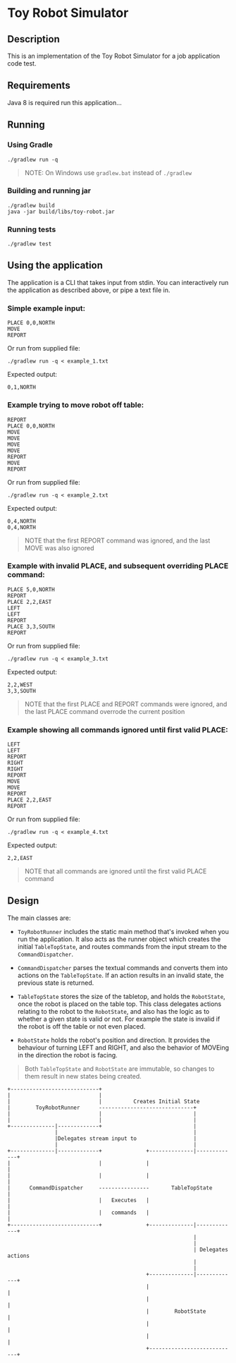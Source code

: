 Toy Robot Simulator
===================

Description
-----------
This is an implementation of the Toy Robot Simulator for a job application code test.

Requirements
------------
Java 8 is required run this application...

Running
------

### Using Gradle
    ./gradlew run -q


> NOTE: On Windows use ```gradlew.bat``` instead of ```./gradlew```

### Building and running jar
    ./gradlew build
    java -jar build/libs/toy-robot.jar
    
### Running tests
    ./gradlew test

Using the application
---------------------
The application is a CLI that takes input from stdin. You can interactively run the 
application as described above, or pipe a text file in.
 
### Simple example input:

    PLACE 0,0,NORTH
    MOVE
    REPORT

Or run from supplied file:

    ./gradlew run -q < example_1.txt
    
Expected output:

    0,1,NORTH
    
### Example trying to move robot off table:

    REPORT
    PLACE 0,0,NORTH
    MOVE
    MOVE
    MOVE
    MOVE
    REPORT
    MOVE
    REPORT

Or run from supplied file:

    ./gradlew run -q < example_2.txt

Expected output:

    0,4,NORTH
    0,4,NORTH
    
>NOTE that the first REPORT command was ignored, and the last MOVE was also ignored

### Example with invalid PLACE, and subsequent overriding PLACE command:

    PLACE 5,0,NORTH
    REPORT
    PLACE 2,2,EAST
    LEFT
    LEFT
    REPORT
    PLACE 3,3,SOUTH
    REPORT

Or run from supplied file:

    ./gradlew run -q < example_3.txt

Expected output:

    2,2,WEST
    3,3,SOUTH
    
>NOTE that the first PLACE and REPORT commands were ignored, and the last PLACE command overrode
the current position

### Example showing all commands ignored until first valid PLACE:

    LEFT
    LEFT
    REPORT
    RIGHT
    RIGHT
    REPORT
    MOVE
    MOVE
    REPORT
    PLACE 2,2,EAST
    REPORT

Or run from supplied file:

    ./gradlew run -q < example_4.txt

Expected output:

    2,2,EAST

>NOTE that all commands are ignored until the first valid PLACE command
    
Design
------
The main classes are:

- ```ToyRobotRunner``` includes the static main method that's invoked when you run the application. It also
acts as the runner object which creates the initial ```TableTopState```, and routes commands from
the input stream to the ```CommandDispatcher```.

- ```CommandDispatcher``` parses the textual commands and converts them into actions on the ```TableTopState```. If an 
action results in an invalid state, the previous state is returned.

- ```TableTopState``` stores the size of the tabletop, and holds the ```RobotState```, once the robot is placed on
the table top. This class delegates actions relating to the robot to the ```RobotState```, and also
has the logic as to whether a given state is valid or not. For example the state is invalid if
the robot is off the table or not even placed.

- ```RobotState``` holds the robot's position and direction. It provides the behaviour of turning LEFT
and RIGHT, and also the behavior of MOVEing in the direction the robot is facing.

>Both ```TableTopState``` and ```RobotState``` are immutable, so changes to them result in new
states being created.

```
+----------------------------+                                                
|                            |                                                
|                            |          Creates Initial State                 
|        ToyRobotRunner      ------------------------------+                  
|                            |                             |                  
|                            |                             |                  
+--------------|-------------+                             |                  
               |                                           |                  
               |Delegates stream input to                  |                  
               |                                           |                  
+--------------|-------------+              +--------------|-------------+    
|                            |              |                            |    
|                            |              |                            |    
|      CommandDispatcher     ----------------       TableTopState        |    
|                            |   Executes   |                            |    
|                            |   commands   |                            |    
+----------------------------+              +--------------|-------------+    
                                                           |                  
                                                           |                  
                                                           | Delegates actions
                                                           |                  
                                                           |                  
                                            +--------------|-------------+    
                                            |                            |    
                                            |                            |    
                                            |        RobotState          |    
                                            |                            |    
                                            |                            |    
                                            +----------------------------+    
```

